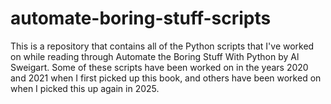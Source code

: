 # automate-boring-stuff-scripts
This is a repository that contains all of the Python scripts that I've worked on while reading through Automate the Boring Stuff With Python by Al Sweigart. Some of these scripts have been worked on in the years 2020 and 2021 when I first picked up this book, and others have been worked on when I picked this up again in 2025.

